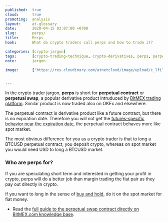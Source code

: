 ```yaml
---
published:  true
cloud:      true
promoting:  analysis
layout:     at-glossary
date:       2020-04-15 03:07:00 +0700
slug:       perps/
title:      Perps
hook:       What do crypto traders call perps and how to trade it?

categories: [crypto-jargon]
tags:       [crypto-trading-technique, crypto-derivatives, perps, perpetual-swap, inverse-swap, bitmex, deribit]
note:       jargon

image:      ['https://res.cloudinary.com/atnetcloud/image/upload/c_lfill,h_360,w_700/v1599207217/atnet/_glossary/perpetual-forever_ntpdga.jpg']


---
```


In the crypto trader jargon, **perps** is short for **perpetual contract** or **perpetual swap**, a popular derivative product intruduced by [BitMEX trading platform](http://bit.ly/2Muo11z). Similar product is now traded also on OKEx and elsewhere.

<!--more-->

The perpetual contract is derivative product like a future contract, but there is no expiration date. Therefore you will not get the [futures-specific behavior near the expiration date](/glossary/quarterlies/), the perpetual contract behaves more like spot market.

The most obvious difference for you as a crypto trader is that to long a BTCUSD perpetual contract, you deposit crypto, whereas on spot market you would need USD to long a BTCUSD market.

### Who are perps for?

If you are speculating short term and interested in getting your profit in crypto, perps will do a better job than margin trading the fiat pair as they pay out directly in crypto.

If you want to long in the sense of [buy and hold](/glossary/lth/), do it on the spot market for fiat money.

* Read the [full guide to the perpetual swap contract directly on BitMEX.com knowledge base](https://www.bitmex.com/app/perpetualContractsGuide).
